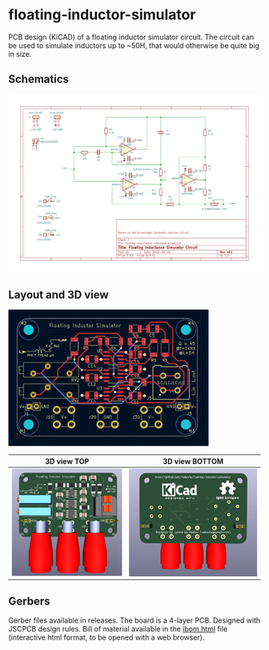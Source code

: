 # floating-inductor-simulator
PCB design (KiCAD) of a floating inductor simulator circuit. The circuit can be used to simulate inductors up to ~50H, that would otherwise be quite big in size.

## Schematics
![Alt text](./images/schematics.svg)

## Layout and 3D view

<img src="./images/layout.png" width="400" />

3D view TOP                |  3D view BOTTOM
:-------------------------:|:-------------------------:
![](./images/3d_top.png)  |  ![](./images/3d_bottom.png)

## Gerbers
Gerber files available in releases. The board is a 4-layer PCB. Designed with JSCPCB design rules. Bill of material available in the [ibom.html](ibom.html) file (interactive html format, to be opened with a web browser).